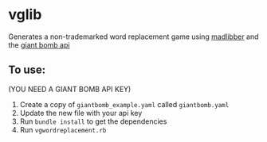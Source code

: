 # vglib
Generates a non-trademarked word replacement game using [madlibber](https://github.com/SamSamskies/madlibber) and the [giant bomb api](https://www.giantbomb.com/api/)

## To use:
(YOU NEED A GIANT BOMB API KEY)
1. Create a copy of `giantbomb_example.yaml` called `giantbomb.yaml`
2. Update the new file with your api key
3. Run `bundle install` to get the dependencies
4. Run `vgwordreplacement.rb`
